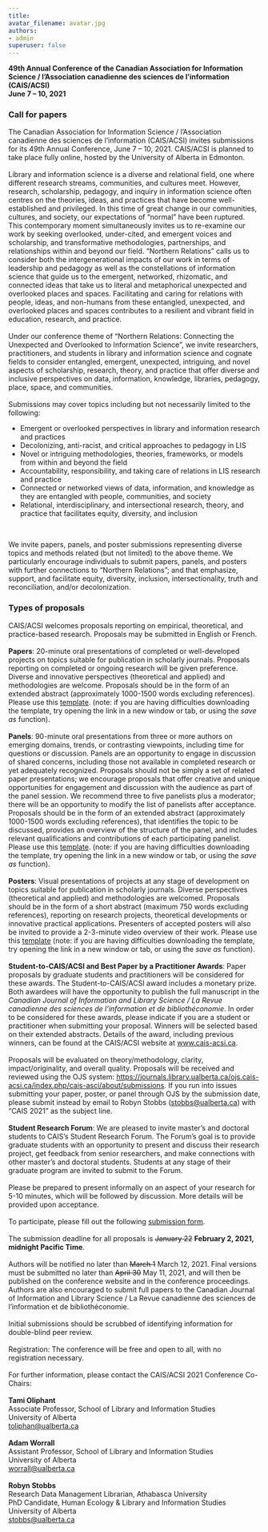 ```yaml
---
title: 
avatar_filename: avatar.jpg
authors:
- admin
superuser: false
---
```

**49th Annual Conference of the Canadian Association for Information Science / l’Association canadienne des sciences de l’information (CAIS/ACSI)**
<br>
**June 7 – 10, 2021**
<br>

### Call for papers
The Canadian Association for Information Science / l’Association canadienne des sciences de l’information (CAIS/ACSI) invites submissions for its 49th Annual Conference, June 7 – 10, 2021. CAIS/ACSI is planned to take place fully online, hosted by the University of Alberta in Edmonton. 
<br><br>
Library and information science is a diverse and relational field, one where different research streams, communities, and cultures meet. However, research, scholarship, pedagogy, and inquiry in information science often centres on the theories, ideas, and practices that have become well-established and privileged. In this time of great change in our communities, cultures, and society, our expectations of “normal” have been ruptured. This contemporary moment simultaneously invites us to re-examine our work by seeking overlooked, under-cited, and emergent voices and scholarship, and transformative methodologies, partnerships, and relationships within and beyond our field. “Northern Relations” calls us to consider both the intergenerational impacts of our work in terms of leadership and pedagogy as well as the constellations of information science that guide us to the emergent, networked, rhizomatic, and connected ideas that take us to literal and metaphorical unexpected and overlooked places and spaces. Facilitating and caring for relations with people, ideas, and non-humans from these entangled, unexpected, and overlooked places and spaces contributes to a resilient and vibrant field in education, research, and practice. 
<br><br>
Under our conference theme of “Northern Relations: Connecting the Unexpected and Overlooked to Information Science”, we invite researchers, practitioners, and students in library and information science and cognate fields to consider entangled, emergent, unexpected, intriguing, and novel aspects of scholarship, research, theory, and practice that offer diverse and inclusive perspectives on data, information, knowledge, libraries, pedagogy, place, space, and communities. 
<br><br>
Submissions may cover topics including but not necessarily limited to the following:
- Emergent or overlooked perspectives in library and information research and practices
- Decolonizing, anti-racist, and critical approaches to pedagogy in LIS
- Novel or intriguing methodologies, theories, frameworks, or models from within and beyond the field
- Accountability, responsibility, and taking care of relations in LIS research and practice
- Connected or networked views of data, information, and knowledge as they are entangled with people, communities, and society
- Relational, interdisciplinary, and intersectional research, theory, and practice that facilitates equity, diversity, and inclusion
<br>

We invite papers, panels, and poster submissions representing diverse topics and methods related (but not limited) to the above theme. We particularly encourage individuals to submit papers, panels, and posters with further connections to “Northern Relations”; and that emphasize, support, and facilitate equity, diversity, inclusion, intersectionality, truth and reconciliation, and/or decolonization.

### Types of proposals
CAIS/ACSI welcomes proposals reporting on empirical, theoretical, and practice-based research. Proposals may be submitted in English or French.
<br><br>
**Papers**: 20-minute oral presentations of completed or well-developed projects on topics suitable for publication in scholarly journals. Proposals reporting on completed or ongoing research will be given preference. Diverse and innovative perspectives (theoretical and applied) and methodologies are welcome. Proposals should be in the form of an extended abstract (approximately 1000-1500 words excluding references). Please use this <a href="http://cais-acsi.ca/wp-content/uploads/2019/10/CAIS-ACSI-2020-Abstract-Template.docx" target="_blank">template</a>. (note: if you are having difficulties downloading the template, try opening the link in a new window or tab, or using the _save as_ function).
<br><br>
**Panels**: 90-minute oral presentations from three or more authors on emerging domains, trends, or contrasting viewpoints, including time for questions or discussion. Panels are an opportunity to engage in discussion of shared concerns, including those not available in completed research or yet adequately recognized. Proposals should not be simply a set of related paper presentations; we encourage proposals that offer creative and unique opportunities for engagement and discussion with the audience as part of the panel session. We recommend three to five panelists plus a moderator; there will be an opportunity to modify the list of panelists after acceptance. Proposals should be in the form of an extended abstract (approximately 1000-1500 words excluding references), that identifies the topic to be discussed, provides an overview of the structure of the panel, and includes relevant qualifications and contributions of each participating panelist. Please use this [template](http://cais-acsi.ca/wp-content/uploads/2019/10/CAIS-ACSI-2020-Abstract-Template.docx). (note: if you are having difficulties downloading the template, try opening the link in a new window or tab, or using the _save as_ function).
<br><br>
**Posters**: Visual presentations of projects at any stage of development on topics suitable for publication in scholarly journals. Diverse perspectives (theoretical and applied) and methodologies are welcomed. Proposals should be in the form of a short abstract (maximum 750 words excluding references), reporting on research projects, theoretical developments or innovative practical applications. Presenters of accepted posters will also be invited to provide a 2-3-minute video overview of their work. Please use this <a href="http://cais-acsi.ca/wp-content/uploads/2019/10/CAIS-ACSI-2020-Abstract-Template.docx" target="_blank">template</a> (note: if you are having difficulties downloading the template, try opening the link in a new window or tab, or using the _save as_ function).
<br><br>
**Student-to-CAIS/ACSI and Best Paper by a Practitioner Awards**: Paper proposals by graduate students and practitioners will be considered for these awards. The Student-to-CAIS/ACSI award includes a monetary prize. Both awardees will have the opportunity to publish the full manuscript in the *Canadian Journal of Information and Library Science / La Revue canadienne des sciences de l’information et de bibliothéconomie*. In order to be considered for these awards, please indicate if you are a student or practitioner when submitting your proposal. Winners will be selected based on their extended abstracts. Details of the award, including previous winners, can be found at the CAIS/ACSI website at www.cais-acsi.ca.
<br><br>
Proposals will be evaluated on theory/methodology, clarity, impact/originality, and overall quality. Proposals will be received and reviewed using the OJS system: https://journals.library.ualberta.ca/ojs.cais-acsi.ca/index.php/cais-asci/about/submissions. If you run into issues submitting your paper, poster, or panel through OJS by the submission date, please submit instead by email to Robyn Stobbs (stobbs@ualberta.ca) with “CAIS 2021” as the subject line.
<br><br>
**Student Research Forum**: We are pleased to invite master’s and doctoral students to CAIS’s Student Research Forum. The Forum’s goal is to provide graduate students with an opportunity to present and discuss their research project, get feedback from senior researchers, and make connections with other master’s and doctoral students. Students at any stage of their graduate program are invited to submit to the Forum.
<br><br>
Please be prepared to present informally on an aspect of your research for 5-10 minutes, which will be followed by discussion. More details will be provided upon acceptance.
<br><br>
To participate, please fill out the following [submission form](https://docs.google.com/forms/d/e/1FAIpQLSdLg4QDkFUgfzT9D2Uq-aoW0SYUUP1q9K_tNhcvMoZdDc8LmA/viewform?usp=sf_link).
<br><br>
The submission deadline for all proposals is ~~January 22~~ **February 2, 2021, midnight Pacific Time**.
<br><br>
Authors will be notified no later than ~~March 1~~ March 12, 2021. Final versions must be submitted no later than ~~April 30~~ May 11, 2021, and will then be published on the conference website and in the conference proceedings. Authors are also encouraged to submit full papers to the Canadian Journal of Information and Library Science / La Revue canadienne des sciences de l’information et de bibliothéconomie.
<br><br>
Initial submissions should be scrubbed of identifying information for double-blind peer review.
<br><br>
Registration: The conference will be free and open to all, with no registration necessary.
<br><br>
For further information, please contact the CAIS/ACSI 2021 Conference Co-Chairs:
<br><br>
**Tami Oliphant**<br>
Associate Professor, School of Library and Information Studies<br>
University of Alberta<br>
toliphan@ualberta.ca <br>
<br>
**Adam Worrall** <br>
Assistant Professor, School of Library and Information Studies<br>
University of Alberta<br>
worrall@ualberta.ca<br>
<br>
**Robyn Stobbs**<br>
Research Data Management Librarian, Athabasca University<br>
PhD Candidate, Human Ecology & Library and Information Studies<br>
University of Alberta<br>
stobbs@ualberta.ca


